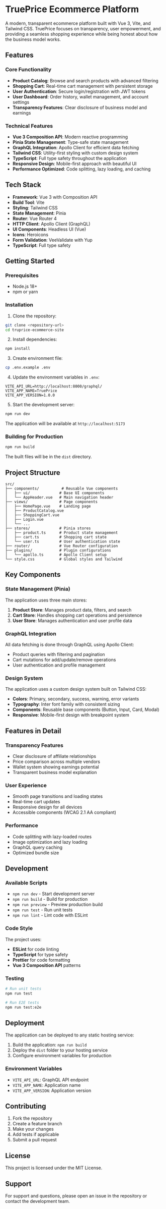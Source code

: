 # TruePrice Ecommerce Platform

A modern, transparent ecommerce platform built with Vue 3, Vite, and Tailwind CSS. TruePrice focuses on transparency, user empowerment, and providing a seamless shopping experience while being honest about how the business model works.

## Features

### Core Functionality
- **Product Catalog**: Browse and search products with advanced filtering
- **Shopping Cart**: Real-time cart management with persistent storage
- **User Authentication**: Secure login/registration with JWT tokens
- **User Dashboard**: Order history, wallet management, and account settings
- **Transparency Features**: Clear disclosure of business model and earnings

### Technical Features
- **Vue 3 Composition API**: Modern reactive programming
- **Pinia State Management**: Type-safe state management
- **GraphQL Integration**: Apollo Client for efficient data fetching
- **Tailwind CSS**: Utility-first styling with custom design system
- **TypeScript**: Full type safety throughout the application
- **Responsive Design**: Mobile-first approach with beautiful UI
- **Performance Optimized**: Code splitting, lazy loading, and caching

## Tech Stack

- **Framework**: Vue 3 with Composition API
- **Build Tool**: Vite
- **Styling**: Tailwind CSS
- **State Management**: Pinia
- **Router**: Vue Router 4
- **HTTP Client**: Apollo Client (GraphQL)
- **UI Components**: Headless UI (Vue)
- **Icons**: Heroicons
- **Form Validation**: VeeValidate with Yup
- **TypeScript**: Full type safety

## Getting Started

### Prerequisites
- Node.js 18+ 
- npm or yarn

### Installation

1. Clone the repository:
```bash
git clone <repository-url>
cd truprice-ecommerce-site
```

2. Install dependencies:
```bash
npm install
```

3. Create environment file:
```bash
cp .env.example .env
```

4. Update the environment variables in `.env`:
```
VITE_API_URL=http://localhost:8000/graphql/
VITE_APP_NAME=TruePrice
VITE_APP_VERSION=1.0.0
```

5. Start the development server:
```bash
npm run dev
```

The application will be available at `http://localhost:5173`

### Building for Production

```bash
npm run build
```

The built files will be in the `dist` directory.

## Project Structure

```
src/
├── components/          # Reusable Vue components
│   ├── ui/             # Base UI components
│   └── AppHeader.vue   # Main navigation header
├── views/              # Page components
│   ├── HomePage.vue    # Landing page
│   ├── ProductCatalog.vue
│   ├── ShoppingCart.vue
│   ├── Login.vue
│   └── ...
├── stores/             # Pinia stores
│   ├── product.ts      # Product state management
│   ├── cart.ts         # Shopping cart state
│   └── user.ts         # User authentication state
├── router/             # Vue Router configuration
├── plugins/            # Plugin configurations
│   └── apollo.ts       # Apollo Client setup
└── style.css           # Global styles and Tailwind
```

## Key Components

### State Management (Pinia)

The application uses three main stores:

1. **Product Store**: Manages product data, filters, and search
2. **Cart Store**: Handles shopping cart operations and persistence
3. **User Store**: Manages authentication and user profile data

### GraphQL Integration

All data fetching is done through GraphQL using Apollo Client:

- Product queries with filtering and pagination
- Cart mutations for add/update/remove operations
- User authentication and profile management

### Design System

The application uses a custom design system built on Tailwind CSS:

- **Colors**: Primary, secondary, success, warning, error variants
- **Typography**: Inter font family with consistent sizing
- **Components**: Reusable base components (Button, Input, Card, Modal)
- **Responsive**: Mobile-first design with breakpoint system

## Features in Detail

### Transparency Features
- Clear disclosure of affiliate relationships
- Price comparison across multiple vendors
- Wallet system showing earnings potential
- Transparent business model explanation

### User Experience
- Smooth page transitions and loading states
- Real-time cart updates
- Responsive design for all devices
- Accessible components (WCAG 2.1 AA compliant)

### Performance
- Code splitting with lazy-loaded routes
- Image optimization and lazy loading
- GraphQL query caching
- Optimized bundle size

## Development

### Available Scripts

- `npm run dev` - Start development server
- `npm run build` - Build for production
- `npm run preview` - Preview production build
- `npm run test` - Run unit tests
- `npm run lint` - Lint code with ESLint

### Code Style

The project uses:
- **ESLint** for code linting
- **TypeScript** for type safety
- **Prettier** for code formatting
- **Vue 3 Composition API** patterns

### Testing

```bash
# Run unit tests
npm run test

# Run E2E tests
npm run test:e2e
```

## Deployment

The application can be deployed to any static hosting service:

1. Build the application: `npm run build`
2. Deploy the `dist` folder to your hosting service
3. Configure environment variables for production

### Environment Variables

- `VITE_API_URL`: GraphQL API endpoint
- `VITE_APP_NAME`: Application name
- `VITE_APP_VERSION`: Application version

## Contributing

1. Fork the repository
2. Create a feature branch
3. Make your changes
4. Add tests if applicable
5. Submit a pull request

## License

This project is licensed under the MIT License.

## Support

For support and questions, please open an issue in the repository or contact the development team.
